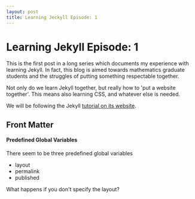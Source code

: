 ```yaml
---
layout: post
title: Learning Jeckyll Episode: 1
---
```


# Learning Jekyll Episode: 1

This is the first post in a long series which documents my experience with learning Jekyll.  In fact, this blog is aimed towards mathematics graduate students and the struggles of putting something respectable together.


Not only do we learn Jekyll together, but really how to 'put a website together'.  This means also learning CSS, and whatever else is needed.

We will be following the Jekyll [tutorial on its website](https://jekyllrb.com/docs/frontmatter/).

## Front Matter

#### Predefined Global Variables

There seem to be three predefined global variables

* layout
* permalink
* published

What happens if you don't specify the layout?

